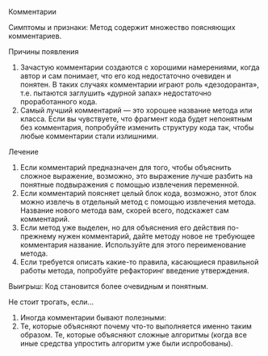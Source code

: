Комментарии

Симптомы и признаки: Метод содержит множество поясняющих комментариев.

Причины появления

1. Зачастую комментарии создаются с хорошими намерениями, когда автор и сам понимает, что его код недостаточно очевиден и понятен. В таких случаях комментарии играют роль «дезодоранта», т.е. пытаются заглушить «дурной запах» недостаточно проработанного кода.
2. Самый лучший комментарий — это хорошее название метода или класса.
Если вы чувствуете, что фрагмент кода будет непонятным без комментария, попробуйте изменить структуру кода так, чтобы любые комментарии стали излишними.

Лечение

1. Если комментарий предназначен для того, чтобы объяснить сложное выражение, возможно, это выражение лучше разбить на понятные подвыражения с помощью извлечения переменной.
2. Если комментарий поясняет целый блок кода, возможно, этот блок можно извлечь в отдельный метод с помощью извлечения метода. Название нового метода вам, скорей всего, подскажет сам комментарий.
3. Если метод уже выделен, но для объяснения его действия по-прежнему нужен комментарий, дайте методу новое не требующее комментария название. Используйте для этого переименование метода.
4. Если требуется описать какие-то правила, касающиеся правильной работы метода, попробуйте рефакторинг введение утверждения.

Выигрыш: Код становится более очевидным и понятным.

Не стоит трогать, если...

1. Иногда комментарии бывают полезными:
2. Те, которые объясняют почему что-то выполняется именно таким образом.
Те, которые объясняют сложные алгоритмы (когда все иные средства упростить алгоритм уже были испробованы).
